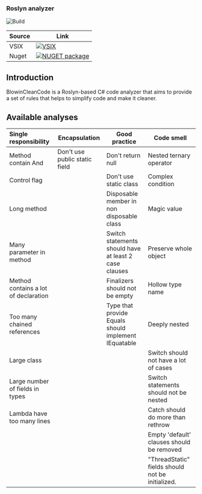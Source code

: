 ### Roslyn analyzer

![Build](https://github.com/blowin/BlowinCleanCode/actions/workflows/dotnet.yml/badge.svg)

| Source      | Link |
| ----------- | ----------- |
| VSIX        | [![VSIX](https://img.shields.io/visual-studio-marketplace/i/Blowin.1)](https://marketplace.visualstudio.com/items?itemName=Blowin.1)       |
| Nuget       | [![NUGET package](https://img.shields.io/nuget/v/Blowin.CleanCode.svg)](https://www.nuget.org/packages/Blowin.CleanCode/)        |

## Introduction

BlowinCleanCode is a Roslyn-based C# code analyzer that aims to provide a set of rules that helps to simplify code and make it cleaner.

## Available analyses

| Single responsibility                | Encapsulation                 | Good practice                                         | Code smell                                       |
| :----------------------------------- | ----------------------------- | ----------------------------------------------------- |--------------------------------------------------|
| Method contain And                   | Don't use public static field | Don't return null                                     | Nested ternary operator                          |
| Control flag                         |                               | Don't use static class                                | Complex condition                                |
| Long method                          |                               | Disposable member in non disposable class             | Magic value                                      |
| Many parameter in method             |                               | Switch statements should have at least 2 case clauses | Preserve whole object                            |
| Method contains a lot of declaration |                               | Finalizers should not be empty                        | Hollow type name                                 |
| Too many chained references          |                               | Type that provide Equals should implement IEquatable  | Deeply nested                                    |
| Large class                          |                               |                                                       | Switch should not have a lot of cases            |
| Large number of fields in types      |                               |                                                       | Switch statements should not be nested           |
| Lambda have too many lines           |                               |                                                       | Catch should do more than rethrow                |
|                                      |                               |                                                       | Empty 'default' clauses should be removed        |
|                                      |                               |                                                       | "ThreadStatic" fields should not be initialized. | 